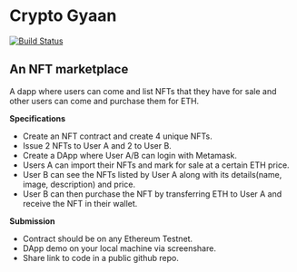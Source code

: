 # Crypto Gyaan
[![Build Status](https://travis-ci.com/SauravKanchan/crypto-gyaan.svg?token=2yjAythLGDwdY1XXtyDa&branch=master)](https://travis-ci.com/SauravKanchan/crypto-gyaan)

## An NFT marketplace

A dapp where users can come and list NFTs that they have for sale and other users can come and purchase them for ETH.

**Specifications**

- Create an NFT contract and create 4 unique NFTs.
- Issue 2 NFTs to User A and 2 to User B.
- Create a DApp where User A/B can login with Metamask.
- Users A can import their NFTs and mark for sale at a certain ETH price.
- User B can see the NFTs listed by User A along with its details(name, image, description) and price.
- User B can then purchase the NFT by transferring ETH to User A and receive the NFT in their wallet.

**Submission**

- Contract should be on any Ethereum Testnet.
- DApp demo on your local machine via screenshare.
- Share link to code in a public github repo.